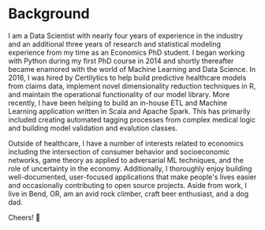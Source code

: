 # Background

I am a Data Scientist with nearly four years of experience in the industry and an additional three years of research and statistical modeling experience from my time as an Economics PhD student. I began working with Python during my first PhD course in 2014 and shortly thereafter became enamored with the world of Machine Learning and Data Science. In 2016, I was hired by Certilytics to help build predictive healthcare models from claims data, implement novel dimensionality reduction techniques in R, and maintain the operational functionality of our model library. More recently, I have been helping to build an in-house ETL and Machine Learning application written in Scala and Apache Spark. This has primarily included creating automated tagging processes from complex medical logic and building model validation and evalution classes.

Outside of healthcare, I have a number of interests related to economics including the intersection of consumer behavior and socioeconomic networks, game theory as applied to adversarial ML techniques, and the role of uncertainty in the economy. Additionally, I thoroughly enjoy building well-documented, user-focused applications that make people's lives easier and occasionally contributing to open source projects. Aside from work, I live in Bend, OR, am an avid rock climber, craft beer enthusiast, and a dog dad.

Cheers! :beers: